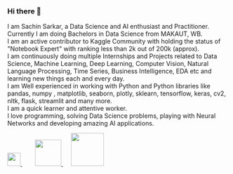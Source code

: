 
### Hi there 👋

<!--
- 🔭 I’m currently working on ...
- 🌱 I’m currently learning ...
- 👯 I’m looking to collaborate on ...
- 🤔 I’m looking for help with ...
- 💬 Ask me about ...
- 📫 How to reach me: ...
- 😄 Pronouns: ...
- ⚡ Fun fact: ...
-->


I am Sachin Sarkar, a Data Science and AI enthusiast and Practitioner. <br>
Currently I am doing Bachelors in Data Science from MAKAUT, WB. <br>
I am an active contributor to Kaggle Community with holding the status of "Notebook Expert" with ranking less than 2k out of 200k (approx).<br>
I am continuously doing multiple Internships and Projects related to Data Science, Machine Learning, Deep Learning, Computer Vision, Natural Language Processing, Time Series, Business Intelligence, EDA etc and learning new things each and every day. <br>
I am Well experienced in working with Python and Python libraries like pandas, numpy , matplotlib, seaborn, plotly, sklearn, tensorflow, keras, cv2, nltk, flask, streamlit and many more. <br>
I am a quick learner and attentive worker.<br>
I love programming, solving Data Science problems, playing with Neural Networks and developing amazing AI applications. 

<a href="https://www.linkedin.com/in/sachin-sarkar-aba74420b/" target="_blank">
<img src="https://upload.wikimedia.org/wikipedia/commons/thumb/f/f8/LinkedIn_icon_circle.svg/2048px-LinkedIn_icon_circle.svg.png" width="30px;"/> </a>&emsp; &ensp; 
<a href="https://www.kaggle.com/sachinsarkar" target="_blank"> <img src="https://upload.wikimedia.org/wikipedia/commons/7/7c/Kaggle_logo.png" width="60px;"/> </a>&emsp;  
<a href="https://medium.com/@sachin.it.ds" target="_blank"> <img src="https://cdn.mos.cms.futurecdn.net/xJGh6cXvC69an86AdrLD98.jpg" width="75px;"/></a>
  


